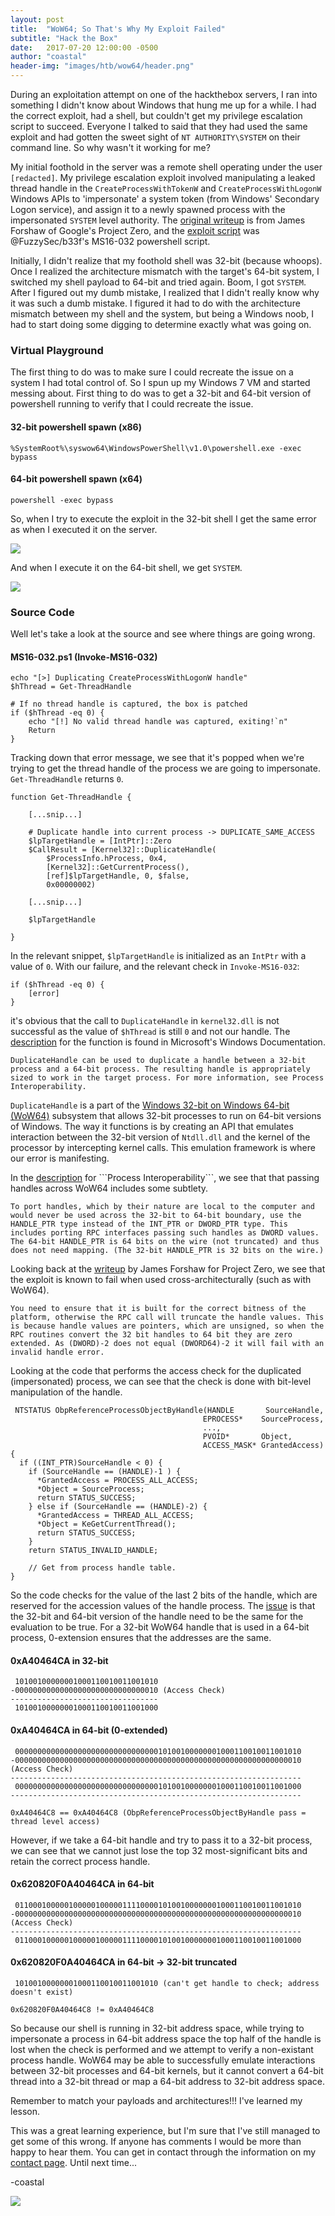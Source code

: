 ```yaml
---
layout: post
title:  "WoW64; So That's Why My Exploit Failed"
subtitle: "Hack the Box"
date:   2017-07-20 12:00:00 -0500
author: "coastal"
header-img: "images/htb/wow64/header.png"
---
```


During an exploitation attempt on one of the hackthebox servers, I ran into something I didn't know about Windows that hung me up for a while. I had the correct exploit, had a shell, but couldn't get my privilege escalation script to succeed. Everyone I talked to said that they had used the same exploit and had gotten the sweet sight of ```NT AUTHORITY\SYSTEM``` on their command line. So why wasn't it working for me?

My initial foothold in the server was a remote shell operating under the user ```[redacted]```. My privilege escalation exploit involved manipulating a leaked thread handle in the ```CreateProcessWithTokenW``` and ```CreateProcessWithLogonW``` Windows APIs to 'impersonate' a system token (from Windows' Secondary Logon service), and assign it to a newly spawned process with the impersonated ```SYSTEM``` level authority. The [original writeup](https://googleprojectzero.blogspot.co.uk/2016/03/exploiting-leaked-thread-handle.html) is from James Forshaw of Google's Project Zero, and the [exploit script](https://github.com/FuzzySecurity/PowerShell-Suite/blob/master/Invoke-MS16-032.ps1) was @FuzzySec/b33f's MS16-032 powershell script. 

Initially, I didn't realize that my foothold shell was 32-bit (because whoops). Once I realized the architecture mismatch with the target's 64-bit system, I switched my shell payload to 64-bit and tried again. Boom, I got ```SYSTEM```. After I figured out my dumb mistake, I realized that I didn't really know why it was such a dumb mistake. I figured it had to do with the architecture mismatch between my shell and the system, but being a Windows noob, I had to start doing some digging to determine exactly what was going on.

### Virtual Playground

The first thing to do was to make sure I could recreate the issue on a system I had total control of. So I spun up my Windows 7 VM and started messing about. First thing to do was to get a 32-bit and 64-bit version of powershell running to verify that I could recreate the issue.

#### 32-bit powershell spawn (x86)

```
%SystemRoot%\syswow64\WindowsPowerShell\v1.0\powershell.exe -exec bypass
```

#### 64-bit powershell spawn (x64) 

```
powershell -exec bypass
```

So, when I try to execute the exploit in the 32-bit shell I get the same error as when I executed it on the server.

<img src="{{ site.baseurl }}/images/htb/wow64/32bit-win7.png">

And when I execute it on the 64-bit shell, we get ```SYSTEM```.

<img src="{{ site.baseurl }}/images/htb/wow64/64bit-win7.png">


### Source Code

Well let's take a look at the source and see where things are going wrong.

#### MS16-032.ps1 (Invoke-MS16-032)

```
echo "[>] Duplicating CreateProcessWithLogonW handle"
$hThread = Get-ThreadHandle

# If no thread handle is captured, the box is patched
if ($hThread -eq 0) {
	echo "[!] No valid thread handle was captured, exiting!`n"
	Return
}
```

Tracking down that error message, we see that it's popped when we're trying to get the thread handle of the process we are going to impersonate. ```Get-ThreadHandle``` returns ```0```.

```
function Get-ThreadHandle {
	
	[...snip...]
	
	# Duplicate handle into current process -> DUPLICATE_SAME_ACCESS
	$lpTargetHandle = [IntPtr]::Zero
	$CallResult = [Kernel32]::DuplicateHandle(
		$ProcessInfo.hProcess, 0x4,
		[Kernel32]::GetCurrentProcess(),
		[ref]$lpTargetHandle, 0, $false,
		0x00000002)

	[...snip...]
	
	$lpTargetHandle

}
```

In the relevant snippet, ```$lpTargetHandle``` is initialized as an ```IntPtr``` with a value of ```0```. With our failure, and the relevant check in ```Invoke-MS16-032```:

```
if ($hThread -eq 0) {
	[error]
}
```

it's obvious that the call to ```DuplicateHandle``` in ```kernel32.dll``` is not successful as the value of ```$hThread``` is still ```0``` and not our handle. The [description](https://msdn.microsoft.com/en-us/library/windows/desktop/ms724251(v=vs.85).aspx) for the function is found in Microsoft's Windows Documentation.

	DuplicateHandle can be used to duplicate a handle between a 32-bit process and a 64-bit process. The resulting handle is appropriately sized to work in the target process. For more information, see Process Interoperability.

```DuplicateHandle``` is a part of the [Windows 32-bit on Windows 64-bit (WoW64)](https://msdn.microsoft.com/en-us/library/windows/desktop/aa384249(v=vs.85).aspx) subsystem that allows 32-bit processes to run on 64-bit versions of Windows. The way it functions is by creating an API that emulates interaction between the 32-bit version of ```Ntdll.dll``` and the kernel of the processor by intercepting kernel calls. This emulation framework is where our error is manifesting.

In the [description](https://msdn.microsoft.com/en-us/library/windows/desktop/aa384231(v=vs.85).aspx) for ```Process Interoperability```, we see that that passing handles across WoW64 includes some subtlety.

	To port handles, which by their nature are local to the computer and would never be used across the 32-bit to 64-bit boundary, use the HANDLE_PTR type instead of the INT_PTR or DWORD_PTR type. This includes porting RPC interfaces passing such handles as DWORD values. The 64-bit HANDLE_PTR is 64 bits on the wire (not truncated) and thus does not need mapping. (The 32-bit HANDLE_PTR is 32 bits on the wire.)

Looking back at the [writeup](https://googleprojectzero.blogspot.co.uk/2016/03/exploiting-leaked-thread-handle.html) by James Forshaw for Project Zero, we see that the exploit is known to fail when used cross-architecturally (such as with WoW64).

	You need to ensure that it is built for the correct bitness of the platform, otherwise the RPC call will truncate the handle values. This is because handle values are pointers, which are unsigned, so when the RPC routines convert the 32 bit handles to 64 bit they are zero extended. As (DWORD)-2 does not equal (DWORD64)-2 it will fail with an invalid handle error.

Looking at the code that performs the access check for the duplicated (impersonated) process, we can see that the check is done with bit-level manipulation of the handle.

```
 NTSTATUS ObpReferenceProcessObjectByHandle(HANDLE       SourceHandle,
                                           EPROCESS*    SourceProcess, 
                                           ..., 
                                           PVOID*       Object, 
                                           ACCESS_MASK* GrantedAccess) {
  if ((INT_PTR)SourceHandle < 0) {
    if (SourceHandle == (HANDLE)-1 ) {
      *GrantedAccess = PROCESS_ALL_ACCESS;
      *Object = SourceProcess;
      return STATUS_SUCCESS;
    } else if (SourceHandle == (HANDLE)-2) {
      *GrantedAccess = THREAD_ALL_ACCESS;
      *Object = KeGetCurrentThread();
      return STATUS_SUCCESS;
    }
    return STATUS_INVALID_HANDLE;
    
    // Get from process handle table.
}
```

So the code checks for the value of the last 2 bits of the handle, which are reserved for the accession values of the handle process. The [issue](https://blogs.msdn.microsoft.com/larryosterman/2005/01/31/transfering-a-pointer-across-processes/) is that the 32-bit and 64-bit version of the handle need to be the same for the evaluation to be true. For a 32-bit WoW64 handle that is used in a 64-bit process, 0-extension ensures that the addresses are the same.

#### 0xA40464CA in 32-bit

```
 10100100000001000110010011001010
-00000000000000000000000000000010 (Access Check)
---------------------------------
 10100100000001000110010011001000
```

#### 0xA40464CA in 64-bit (0-extended)

```
 0000000000000000000000000000000010100100000001000110010011001010
-0000000000000000000000000000000000000000000000000000000000000010 (Access Check)
-----------------------------------------------------------------
 0000000000000000000000000000000010100100000001000110010011001000
-----------------------------------------------------------------
```

```
0xA40464C8 == 0xA40464C8 (ObpReferenceProcessObjectByHandle pass = thread level access)
```

However, if we take a 64-bit handle and try to pass it to a 32-bit process, we can see that we cannot just lose the top 32 most-significant bits and retain the correct process handle.

#### 0x620820F0A40464CA in 64-bit

```
 0110001000001000001000001111000010100100000001000110010011001010
-0000000000000000000000000000000000000000000000000000000000000010 (Access Check)
-----------------------------------------------------------------
 0110001000001000001000001111000010100100000001000110010011001000
```

#### 0x620820F0A40464CA in 64-bit -> 32-bit truncated

```
 10100100000001000110010011001010 (can't get handle to check; address doesn't exist)

```

```
0x620820F0A40464C8 != 0xA40464C8 
```

So because our shell is running in 32-bit address space, while trying to impersonate a process in 64-bit address space the top half of the handle is lost when the check is performed and we attempt to verify a non-existant process handle. WoW64 may be able to successfully emulate interactions between 32-bit processes and 64-bit kernels, but it cannot convert a 64-bit thread into a 32-bit thread or map a 64-bit address to 32-bit address space.

Remember to match your payloads and architectures!!! I've learned my lesson.

This was a great learning experience, but I'm sure that I've still managed to get some of this wrong. If anyone has comments I would be more than happy to hear them. You can get in contact through the information on my [contact page](https://spencerdodd.github.io/spencerdodd.github.io/contact/). Until next time...

-coastal

<img src="{{ site.baseurl }}/images/htb/wow64/iamroot.png">


















